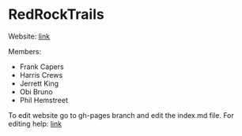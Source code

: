 # RedRockTrails

Website: [link](https://uacs495-redrocktrail.github.io/RedRockTrails/)

Members:
* Frank Capers
* Harris Crews 
* Jerrett King 
* Obi Bruno
* Phil Hemstreet

To edit website go to gh-pages branch and edit the index.md file.
For editing help: [link](https://github.com/adam-p/markdown-here/wiki/Markdown-Cheatsheet)
